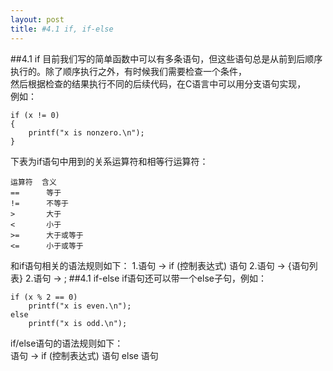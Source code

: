 ```yaml
---
layout: post
title: #4.1 if, if-else 
---
```

##4.1 if
目前我们写的简单函数中可以有多条语句，但这些语句总是从前到后顺序执行的。除了顺序执行之外，有时候我们需要检查一个条件，<br>
然后根据检查的结果执行不同的后续代码，在C语言中可以用分支语句实现，<br>
例如：<br>

    if (x != 0)
    {
        printf("x is nonzero.\n");
    }

下表为if语句中用到的关系运算符和相等行运算符：<br>

    运算符  含义
    ==      等于
    !=      不等于
    >       大于
    <       小于
    >=      大于或等于
    <=      小于或等于
和if语句相关的语法规则如下：
1.语句 -> if (控制表达式) 语句
2.语句 -> {语句列表}
2.语句 -> ;
##4.1 if-else
if语句还可以带一个else子句，例如：<br>

    if (x % 2 == 0)
        printf("x is even.\n");
    else
        printf("x is odd.\n");

if/else语句的语法规则如下：<br>
语句 → if (控制表达式) 语句 else 语句
